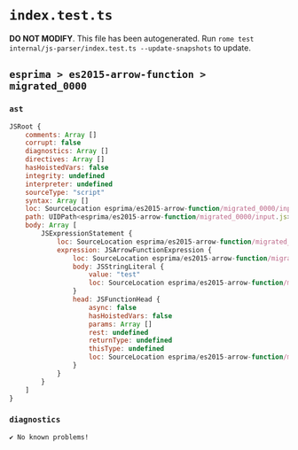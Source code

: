# `index.test.ts`

**DO NOT MODIFY**. This file has been autogenerated. Run `rome test internal/js-parser/index.test.ts --update-snapshots` to update.

## `esprima > es2015-arrow-function > migrated_0000`

### `ast`

```javascript
JSRoot {
	comments: Array []
	corrupt: false
	diagnostics: Array []
	directives: Array []
	hasHoistedVars: false
	integrity: undefined
	interpreter: undefined
	sourceType: "script"
	syntax: Array []
	loc: SourceLocation esprima/es2015-arrow-function/migrated_0000/input.js 1:0-2:0
	path: UIDPath<esprima/es2015-arrow-function/migrated_0000/input.js>
	body: Array [
		JSExpressionStatement {
			loc: SourceLocation esprima/es2015-arrow-function/migrated_0000/input.js 1:0-1:12
			expression: JSArrowFunctionExpression {
				loc: SourceLocation esprima/es2015-arrow-function/migrated_0000/input.js 1:0-1:12
				body: JSStringLiteral {
					value: "test"
					loc: SourceLocation esprima/es2015-arrow-function/migrated_0000/input.js 1:6-1:12
				}
				head: JSFunctionHead {
					async: false
					hasHoistedVars: false
					params: Array []
					rest: undefined
					returnType: undefined
					thisType: undefined
					loc: SourceLocation esprima/es2015-arrow-function/migrated_0000/input.js 1:0-1:5
				}
			}
		}
	]
}
```

### `diagnostics`

```
✔ No known problems!

```
